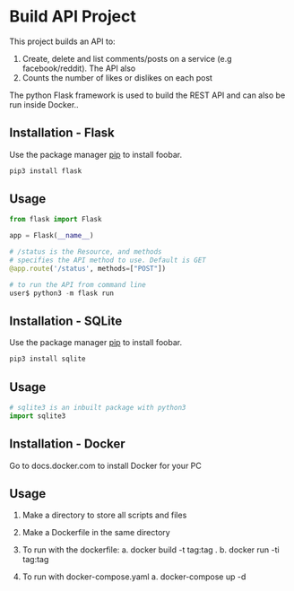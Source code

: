 # Build API Project

This project builds an API to:
1. Create, delete and list comments/posts on a service (e.g facebook/reddit). The API also 
2. Counts the number of likes or dislikes on each post

The python Flask framework is used to build the REST API and can also be run inside Docker.. 

## Installation - Flask

Use the package manager [pip](https://pip.pypa.io/en/stable/) to install foobar.

```bash
pip3 install flask
```

## Usage

```python
from flask import Flask

app = Flask(__name__)

# /status is the Resource, and methods 
# specifies the API method to use. Default is GET
@app.route('/status', methods=["POST"])

# to run the API from command line
user$ python3 -m flask run
```

## Installation - SQLite

Use the package manager [pip](https://pip.pypa.io/en/stable/) to install foobar.

```bash
pip3 install sqlite
```

## Usage

```python
# sqlite3 is an inbuilt package with python3
import sqlite3
```

## Installation - Docker

Go to docs.docker.com to install Docker for your PC

## Usage

1. Make a directory to store all scripts and files

2. Make a Dockerfile in the same directory

3. To run with the dockerfile:
    a. docker build -t tag:tag .
    b. docker run -ti tag:tag

4. To run with docker-compose.yaml
    a. docker-compose up -d
